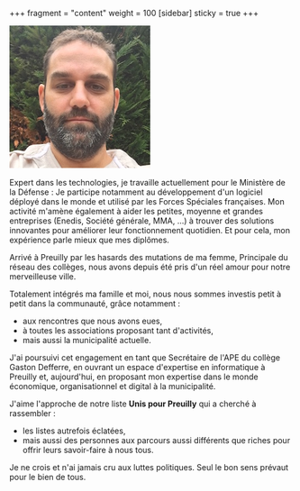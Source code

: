 +++
fragment = "content"
weight = 100
[sidebar]
  sticky = true
+++

<img src="photo.jpg" alt="" class="img-fluid rounded-circle border text-white">

Expert dans les technologies, je travaille actuellement pour le Ministère de la Défense : Je participe notamment au développement d'un logiciel déployé dans le monde et utilisé par les Forces Spéciales françaises. Mon activité m'amène également à aider les petites, moyenne et grandes entreprises (Enedis, Société générale, MMA, ...) à trouver des solutions innovantes pour améliorer leur fonctionnement quotidien. Et pour cela, mon expérience parle mieux que mes diplômes.

Arrivé à Preuilly par les hasards des mutations de ma femme, Principale du réseau des collèges, nous avons depuis été pris d'un réel amour pour notre merveilleuse ville.

Totalement intégrés ma famille et moi, nous nous sommes investis petit à petit dans la communauté, grâce notamment :
* aux rencontres que nous avons eues,
* à toutes les associations proposant tant d'activités,
* mais aussi la municipalité actuelle.
  
J'ai poursuivi cet engagement en tant que Secrétaire de l'APE du collège Gaston Defferre, en ouvrant un espace d'expertise en informatique à Preuilly et, aujourd'hui, en proposant mon expertise dans le monde économique, organisationnel et digital à la municipalité.

J'aime l'approche de notre liste **Unis pour Preuilly** qui a cherché à rassembler : 
* les listes autrefois éclatées,
* mais aussi des personnes aux parcours aussi différents que riches pour offrir leurs savoir-faire à nous tous.

Je ne crois et n'ai jamais cru aux luttes politiques. Seul le bon sens prévaut pour le bien de tous.


